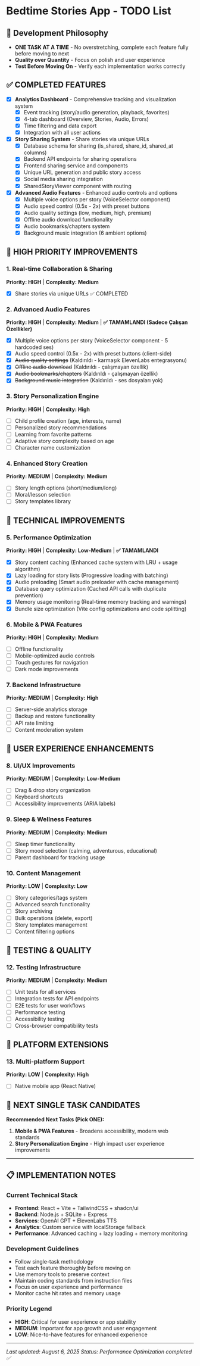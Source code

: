 # Bedtime Stories App - TODO List

## 🎯 Development Philosophy
- **ONE TASK AT A TIME** - No overstretching, complete each feature fully before moving to next
- **Quality over Quantity** - Focus on polish and user experience
- **Test Before Moving On** - Verify each implementation works correctly

## ✅ COMPLETED FEATURES
- [x] **Analytics Dashboard** - Comprehensive tracking and visualization system
  - [x] Event tracking (story/audio generation, playback, favorites)
  - [x] 4-tab dashboard (Overview, Stories, Audio, Errors)
  - [x] Time filtering and data export
  - [x] Integration with all user actions

- [x] **Story Sharing System** - Share stories via unique URLs
  - [x] Database schema for sharing (is_shared, share_id, shared_at columns)
  - [x] Backend API endpoints for sharing operations
  - [x] Frontend sharing service and components
  - [x] Unique URL generation and public story access
  - [x] Social media sharing integration
  - [x] SharedStoryViewer component with routing

- [x] **Advanced Audio Features** - Enhanced audio controls and options
  - [x] Multiple voice options per story (VoiceSelector component)
  - [x] Audio speed control (0.5x - 2x) with preset buttons
  - [x] Audio quality settings (low, medium, high, premium)
  - [x] Offline audio download functionality
  - [x] Audio bookmarks/chapters system
  - [x] Background music integration (6 ambient options)

## 🚀 HIGH PRIORITY IMPROVEMENTS

### 1. **Real-time Collaboration & Sharing**
**Priority: HIGH** | **Complexity: Medium**
- [x] Share stories via unique URLs ✅ COMPLETED

### 2. **Advanced Audio Features**
**Priority: HIGH** | **Complexity: Medium** | **✅ TAMAMLANDI (Sadece Çalışan Özellikler)**
- [x] Multiple voice options per story (VoiceSelector component - 5 hardcoded ses)
- [x] Audio speed control (0.5x - 2x) with preset buttons (client-side)
- [x] ~~Audio quality settings~~ (Kaldırıldı - karmaşık ElevenLabs entegrasyonu)
- [x] ~~Offline audio download~~ (Kaldırıldı - çalışmayan özellik)
- [x] ~~Audio bookmarks/chapters~~ (Kaldırıldı - çalışmayan özellik)
- [x] ~~Background music integration~~ (Kaldırıldı - ses dosyaları yok)

### 3. **Story Personalization Engine**
**Priority: HIGH** | **Complexity: High**
- [ ] Child profile creation (age, interests, name)
- [ ] Personalized story recommendations
- [ ] Learning from favorite patterns
- [ ] Adaptive story complexity based on age
- [ ] Character name customization

### 4. **Enhanced Story Creation**
**Priority: MEDIUM** | **Complexity: Medium**
- [ ] Story length options (short/medium/long)
- [ ] Moral/lesson selection
- [ ] Story templates library

## 🔧 TECHNICAL IMPROVEMENTS

### 5. **Performance Optimization**
**Priority: HIGH** | **Complexity: Low-Medium** | **✅ TAMAMLANDI**

- [x] Story content caching (Enhanced cache system with LRU + usage algorithm)
- [x] Lazy loading for story lists (Progressive loading with batching)
- [x] Audio preloading (Smart audio preloader with cache management)
- [x] Database query optimization (Cached API calls with duplicate prevention)
- [x] Memory usage monitoring (Real-time memory tracking and warnings)
- [x] Bundle size optimization (Vite config optimizations and code splitting)

### 6. **Mobile & PWA Features**
**Priority: HIGH** | **Complexity: Medium**
- [ ] Offline functionality
- [ ] Mobile-optimized audio controls
- [ ] Touch gestures for navigation
- [ ] Dark mode improvements

### 7. **Backend Infrastructure**
**Priority: MEDIUM** | **Complexity: High**
- [ ] Server-side analytics storage
- [ ] Backup and restore functionality
- [ ] API rate limiting
- [ ] Content moderation system

## 🎨 USER EXPERIENCE ENHANCEMENTS

### 8. **UI/UX Improvements**
**Priority: MEDIUM** | **Complexity: Low-Medium**
- [ ] Drag & drop story organization
- [ ] Keyboard shortcuts
- [ ] Accessibility improvements (ARIA labels)

### 9. **Sleep & Wellness Features**
**Priority: MEDIUM** | **Complexity: Medium**
- [ ] Sleep timer functionality
- [ ] Story mood selection (calming, adventurous, educational)
- [ ] Parent dashboard for tracking usage

### 10. **Content Management**
**Priority: LOW** | **Complexity: Low**
- [ ] Story categories/tags system
- [ ] Advanced search functionality
- [ ] Story archiving
- [ ] Bulk operations (delete, export)
- [ ] Story templates management
- [ ] Content filtering options

## 🧪 TESTING & QUALITY

### 12. **Testing Infrastructure**
**Priority: MEDIUM** | **Complexity: Medium**
- [ ] Unit tests for all services
- [ ] Integration tests for API endpoints
- [ ] E2E tests for user workflows
- [ ] Performance testing
- [ ] Accessibility testing
- [ ] Cross-browser compatibility tests

## 📱 PLATFORM EXTENSIONS

### 13. **Multi-platform Support**
**Priority: LOW** | **Complexity: High**
- [ ] Native mobile app (React Native)

## 🎯 NEXT SINGLE TASK CANDIDATES

**Recommended Next Tasks (Pick ONE):**

1. **Mobile & PWA Features** - Broadens accessibility, modern web standards
2. **Story Personalization Engine** - High impact user experience improvements

---

## 📋 IMPLEMENTATION NOTES

### Current Technical Stack

- **Frontend**: React + Vite + TailwindCSS + shadcn/ui
- **Backend**: Node.js + SQLite + Express
- **Services**: OpenAI GPT + ElevenLabs TTS
- **Analytics**: Custom service with localStorage fallback
- **Performance**: Advanced caching + lazy loading + memory monitoring

### Development Guidelines

- Follow single-task methodology
- Test each feature thoroughly before moving on
- Use memory tools to preserve context
- Maintain coding standards from instruction files
- Focus on user experience and performance
- Monitor cache hit rates and memory usage

### Priority Legend

- **HIGH**: Critical for user experience or app stability
- **MEDIUM**: Important for app growth and user engagement  
- **LOW**: Nice-to-have features for enhanced experience

---

*Last updated: August 6, 2025*
*Status: Performance Optimization completed ✅*
